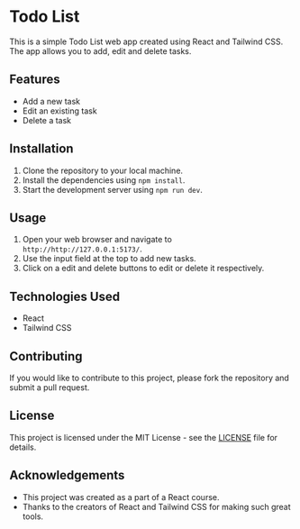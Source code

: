 # Todo List 

This is a simple Todo List web app created using React and Tailwind CSS. The app allows you to add, edit and delete tasks.

## Features

- Add a new task
- Edit an existing task
- Delete a task

## Installation

1. Clone the repository to your local machine.
2. Install the dependencies using `npm install`.
3. Start the development server using `npm run dev`.

## Usage

1. Open your web browser and navigate to `http://http://127.0.0.1:5173/`.
2. Use the input field at the top to add new tasks.
3. Click on a edit and delete buttons to edit or delete it respectively.

## Technologies Used

- React
- Tailwind CSS

## Contributing

If you would like to contribute to this project, please fork the repository and submit a pull request.

## License

This project is licensed under the MIT License - see the [LICENSE](LICENSE) file for details.

## Acknowledgements

- This project was created as a part of a React course.
- Thanks to the creators of React and Tailwind CSS for making such great tools.
